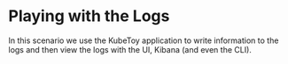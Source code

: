 # Playing with the Logs

In this scenario we use the KubeToy application to write information to the logs 
and then view the logs with the UI, Kibana (and even the CLI).

